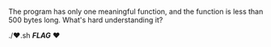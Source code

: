 The program has only one meaningful function, and the function is less than 500 bytes long. What's hard understanding it?

./❤️.sh ***FLAG***
❤️
